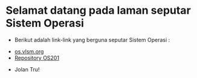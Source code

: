---
---

# Selamat datang pada laman seputar Sistem Operasi

* Berikut adalah link-link yang berguna seputar Sistem Operasi :

- [os.vlsm.org](https://os.vlsm.org/)
- [Repository OS201](https://github.com/UI-FASILKOM-OS/os201)

* Jolan Tru!
